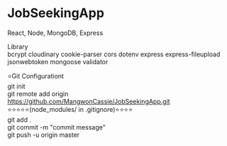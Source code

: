 # JobSeekingApp

React, Node, MongoDB, Express<br/>

Library<br/>
bcrypt cloudinary cookie-parser cors dotenv express express-fileupload jsonwebtoken mongoose validator<br/>


⭐Git Configurationt<br/>
git init<br/>
git remote add origin https://github.com/MangwonCassie/JobSeekingApp.git<br/>
⭐⭐⭐⭐⭐(node_modules/ in .gitignore)⭐⭐⭐⭐<br/>
git add .<br/>
git commit -m "commit message" <br/>
git push -u origin master<br/>
